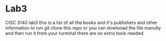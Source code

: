 # Lab3
CISC 3140 lab3
this is a list of all the books and it's publishers and other information
to run
git clone this repo
or you can dowlonad the file manully 
and then run it from your turminal
there are no extra tools needed
 
